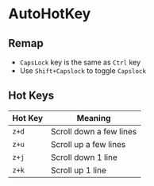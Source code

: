 # AutoHotKey

## Remap

- `CapsLock` key is the same as `Ctrl` key
- Use `Shift+Capslock` to toggle `Capslock`

## Hot Keys

| Hot Key | Meaning                 |
| ------- | ----------------------- |
| `z+d`   | Scroll down a few lines |
| `z+u`   | Scroll up a few lines   |
| `z+j`   | Scroll down 1 line      |
| `z+k`   | Scroll up 1 line        |
